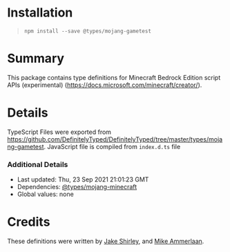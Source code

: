 # Installation
> `npm install --save @types/mojang-gametest`

# Summary
This package contains type definitions for Minecraft Bedrock Edition script APIs (experimental) (https://docs.microsoft.com/minecraft/creator/).

# Details
TypeScript Files were exported from https://github.com/DefinitelyTyped/DefinitelyTyped/tree/master/types/mojang-gametest.
JavaScript file is compiled from `index.d.ts` file

### Additional Details
 * Last updated: Thu, 23 Sep 2021 21:01:23 GMT
 * Dependencies: [@types/mojang-minecraft](https://npmjs.com/package/@types/mojang-minecraft)
 * Global values: none

# Credits
These definitions were written by [Jake Shirley](https://github.com/JakeShirley), and [Mike Ammerlaan](https://github.com/mammerla).
